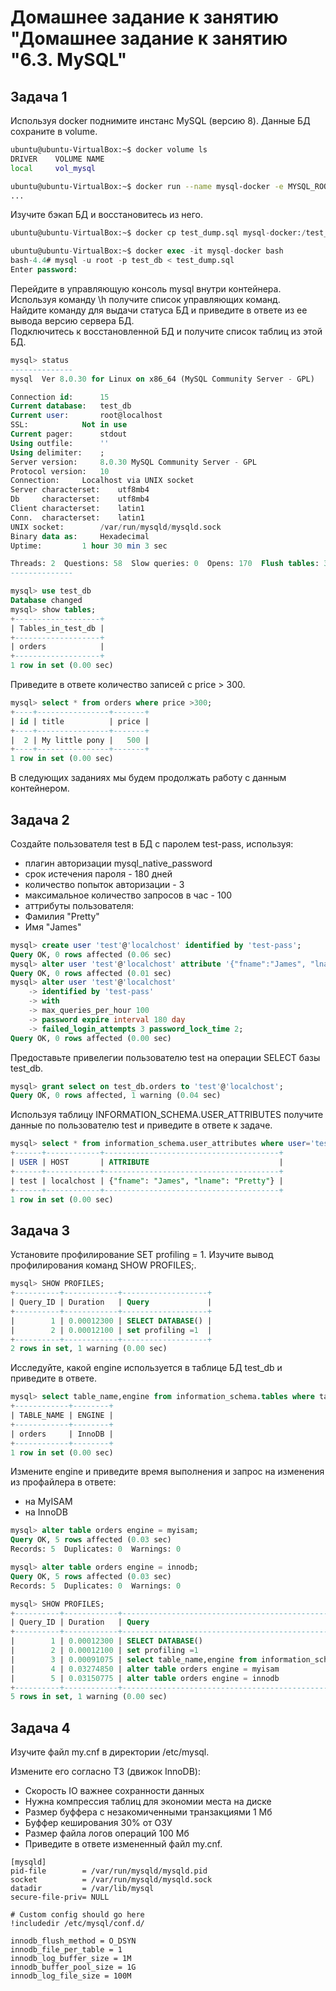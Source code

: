 # Домашнее задание к занятию "Домашнее задание к занятию "6.3. MySQL"

## Задача 1  
Используя docker поднимите инстанс MySQL (версию 8). Данные БД сохраните в volume.  
```bash
ubuntu@ubuntu-VirtualBox:~$ docker volume ls
DRIVER    VOLUME NAME
local     vol_mysql
```
```bash
ubuntu@ubuntu-VirtualBox:~$ docker run --name mysql-docker -e MYSQL_ROOT_PASSWORD=mysql -ti -p 3306:3306 -v vol_mysql:/etc/mysql/ mysql:8.0
...
```
Изучите бэкап БД и восстановитесь из него.  
```sql
ubuntu@ubuntu-VirtualBox:~$ docker cp test_dump.sql mysql-docker:/test_dump.sql
```
```sql
ubuntu@ubuntu-VirtualBox:~$ docker exec -it mysql-docker bash
bash-4.4# mysql -u root -p test_db < test_dump.sql
Enter password: 
```
Перейдите в управляющую консоль mysql внутри контейнера.  
Используя команду \h получите список управляющих команд.  
Найдите команду для выдачи статуса БД и приведите в ответе из ее вывода версию сервера БД.  
Подключитесь к восстановленной БД и получите список таблиц из этой БД.  
```sql
mysql> status
--------------
mysql  Ver 8.0.30 for Linux on x86_64 (MySQL Community Server - GPL)

Connection id:		15
Current database:	test_db
Current user:		root@localhost
SSL:			Not in use
Current pager:		stdout
Using outfile:		''
Using delimiter:	;
Server version:		8.0.30 MySQL Community Server - GPL
Protocol version:	10
Connection:		Localhost via UNIX socket
Server characterset:	utf8mb4
Db     characterset:	utf8mb4
Client characterset:	latin1
Conn.  characterset:	latin1
UNIX socket:		/var/run/mysqld/mysqld.sock
Binary data as:		Hexadecimal
Uptime:			1 hour 30 min 3 sec

Threads: 2  Questions: 58  Slow queries: 0  Opens: 170  Flush tables: 3  Open tables: 88  Queries per second avg: 0.010
--------------

mysql> use test_db
Database changed
mysql> show tables;
+-------------------+
| Tables_in_test_db |
+-------------------+
| orders            |
+-------------------+
1 row in set (0.00 sec)
```
Приведите в ответе количество записей с price > 300.  
```sql
mysql> select * from orders where price >300;
+----+----------------+-------+
| id | title          | price |
+----+----------------+-------+
|  2 | My little pony |   500 |
+----+----------------+-------+
1 row in set (0.00 sec)
```
В следующих заданиях мы будем продолжать работу с данным контейнером.  

## Задача 2  
Создайте пользователя test в БД c паролем test-pass, используя:  

- плагин авторизации mysql_native_password  
- срок истечения пароля - 180 дней  
- количество попыток авторизации - 3  
- максимальное количество запросов в час - 100  
- аттрибуты пользователя:  
- Фамилия "Pretty"  
- Имя "James"  
```sql
mysql> create user 'test'@'localchost' identified by 'test-pass';
Query OK, 0 rows affected (0.06 sec)
mysql> alter user 'test'@'localchost' attribute '{"fname":"James", "lname":"Pretty"}';
Query OK, 0 rows affected (0.01 sec)
mysql> alter user 'test'@'localchost'
    -> identified by 'test-pass'
    -> with
    -> max_queries_per_hour 100
    -> password expire interval 180 day
    -> failed_login_attempts 3 password_lock_time 2;
Query OK, 0 rows affected (0.00 sec)
```
Предоставьте привелегии пользователю test на операции SELECT базы test_db.  
```sql
mysql> grant select on test_db.orders to 'test'@'localchost';
Query OK, 0 rows affected, 1 warning (0.04 sec)
```
Используя таблицу INFORMATION_SCHEMA.USER_ATTRIBUTES получите данные по пользователю test и приведите в ответе к задаче.  
```sql
mysql> select * from information_schema.user_attributes where user='test';
+------+------------+---------------------------------------+
| USER | HOST       | ATTRIBUTE                             |
+------+------------+---------------------------------------+
| test | localchost | {"fname": "James", "lname": "Pretty"} |
+------+------------+---------------------------------------+
1 row in set (0.00 sec)
```
## Задача 3  
Установите профилирование SET profiling = 1. Изучите вывод профилирования команд SHOW PROFILES;.
```sql
mysql> SHOW PROFILES;
+----------+------------+-------------------+
| Query_ID | Duration   | Query             |
+----------+------------+-------------------+
|        1 | 0.00012300 | SELECT DATABASE() |
|        2 | 0.00012100 | set profiling =1  |
+----------+------------+-------------------+
2 rows in set, 1 warning (0.00 sec)
```
Исследуйте, какой engine используется в таблице БД test_db и приведите в ответе.  
```sql
mysql> select table_name,engine from information_schema.tables where table_schema = 'test_db';
+------------+--------+
| TABLE_NAME | ENGINE |
+------------+--------+
| orders     | InnoDB |
+------------+--------+
1 row in set (0.00 sec)
```
Измените engine и приведите время выполнения и запрос на изменения из профайлера в ответе:  

- на MyISAM
- на InnoDB
```sql
mysql> alter table orders engine = myisam;
Query OK, 5 rows affected (0.03 sec)
Records: 5  Duplicates: 0  Warnings: 0

mysql> alter table orders engine = innodb;
Query OK, 5 rows affected (0.03 sec)
Records: 5  Duplicates: 0  Warnings: 0

mysql> SHOW PROFILES;
+----------+------------+----------------------------------------------------------------------------------------+
| Query_ID | Duration   | Query                                                                                  |
+----------+------------+----------------------------------------------------------------------------------------+
|        1 | 0.00012300 | SELECT DATABASE()                                                                      |
|        2 | 0.00012100 | set profiling =1                                                                       |
|        3 | 0.00091075 | select table_name,engine from information_schema.tables where table_schema = 'test_db' |
|        4 | 0.03274850 | alter table orders engine = myisam                                                     |
|        5 | 0.03150775 | alter table orders engine = innodb                                                     |
+----------+------------+----------------------------------------------------------------------------------------+
5 rows in set, 1 warning (0.00 sec)
```

## Задача 4  
Изучите файл my.cnf в директории /etc/mysql.  

Измените его согласно ТЗ (движок InnoDB):

- Скорость IO важнее сохранности данных
- Нужна компрессия таблиц для экономии места на диске
- Размер буффера с незакомиченными транзакциями 1 Мб
- Буффер кеширования 30% от ОЗУ
- Размер файла логов операций 100 Мб
- Приведите в ответе измененный файл my.cnf.
```
[mysqld]
pid-file        = /var/run/mysqld/mysqld.pid
socket          = /var/run/mysqld/mysqld.sock
datadir         = /var/lib/mysql
secure-file-priv= NULL

# Custom config should go here
!includedir /etc/mysql/conf.d/

innodb_flush_method = O_DSYN
innodb_file_per_table = 1
innodb_log_buffer_size = 1M
innodb_buffer_pool_size = 1G
innodb_log_file_size = 100M
```
